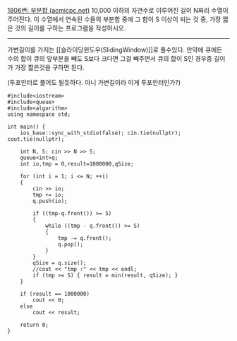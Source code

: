 [1806번: 부분합 (acmicpc.net)](https://www.acmicpc.net/problem/1806)
10,000 이하의 자연수로 이루어진 길이 N짜리 수열이 주어진다. 이 수열에서 연속된 수들의 부분합 중에 그 합이 S 이상이 되는 것 중, 가장 짧은 것의 길이를 구하는 프로그램을 작성하시오.

--------------------------------------------------------------------------

가변길이를 가지는 [[슬라이딩윈도우(SlidingWindow)]]로 풀수있다. 
만약에 큐에든 수의 합이 큐의 앞부분을 빼도 S보다 크다면 그걸 빼주면서 
큐의 합이 S인 경우중 길이가 가장 짧은것을 구하면 된다.

(투포인터로 풀어도 될듯하다. 아니 가변길이라 이게 투포인터인가?)
```
#include<iostream>
#include<queue>
#include<algorithm>
using namespace std;

int main() {
    ios_base::sync_with_stdio(false); cin.tie(nullptr); cout.tie(nullptr);

    int N, S; cin >> N >> S;
    queue<int>q;
    int io,tmp = 0,result=1000000,qSize;

    for (int i = 1; i <= N; ++i)
    {
        cin >> io;
        tmp += io;
        q.push(io);

        if ((tmp-q.front()) >= S)
        {
            while ((tmp - q.front()) >= S)
            {
                tmp -= q.front();
                q.pop();
            }
        }
        qSize = q.size();
        //cout << "tmp :" << tmp << endl;
        if (tmp >= S) { result = min(result, qSize); }
    }

    if (result == 1000000)
        cout << 0;
    else
        cout << result;

    return 0;
}
```